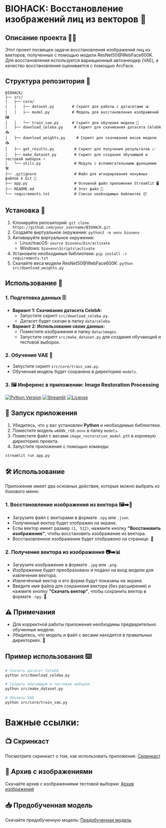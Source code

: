 # BIOHACK: Восстановление изображений лиц из векторов 🧬

## Описание проекта 🕵️‍♀️

Этот проект посвящен задаче восстановления изображений лиц из векторов, полученных с помощью модели ResNet50@WebFace600K. Для восстановления используется вариационный автоэнкодер (VAE), а качество восстановления оценивается с помощью ArcFace.

## Структура репозитория 📁

```
BIOHACK/
├── src/
│   ├── core/
│   │   ├── dataset.py        # Скрипт для работы с датасетами 📊
│   │   ├── model.py          # Модель для восстановления изображений 🖼️
│   │   └── train_vae.py      # Скрипт для обучения модели 🧠
│   ├── download_celeba.py     # Скрипт для скачивания датасета CelebA 📥
│   ├── download_weights.py     # Скрипт для скачивания весов модели 📥
│   ├── get_results.py         # Скрипт для получения результатов 📈
│   ├── make_dataset.py        # Скрипт для создания обучающей и тестовой выборок ✂️
│   └── utils.py               # Модуль с вспомогательными функциями 🛠️
├── .gitignore                 # Файл для игнорирования ненужных файлов в Git 🚫
├── app.py                     # Основной файл приложения Streamlit 🖥️
├── README.md                  # Этот файл 📖
└── requirements.txt           # Список необходимых библиотек 📦
```

## Установка 🧰

1. Клонируйте репозиторий: `git clone https://github.com/your_username/BIOHACK.git`
2. Создайте виртуальное окружение: `python3 -m venv biovenv`
3. Активируйте виртуальное окружение: 
   - Linux/macOS: `source biovenv/bin/activate`
   - Windows: `biovenv\Scripts\activate`
4. Установите необходимые библиотеки: `pip install -r requirements.txt`
5. Скачайте веса модели ResNet50@WebFace600K: `python src/download_weights.py`

## Использование 🚀

### 1. Подготовка данных 🗄️

* **Вариант 1: Скачивание датасета CelebA:**
   - Запустите скрипт `src/download_celeba.py`. 
   - Датасет будет скачан в папку `data/celeba`.
* **Вариант 2: Использование своих данных:**
   - Поместите изображения в папку `data/images`.
   - Запустите скрипт `src/make_dataset.py` для создания обучающей и тестовой выборок.

### 2. Обучение VAE 🧠

- Запустите скрипт `src/core/train_vae.py`. 
- Обученная модель будет сохранена в директорию `models`.

### 3. 🖼️ Инференс в приложении: Image Restoration Processing

[![Python Version](https://img.shields.io/badge/python-3.7%2B-blue.svg)](https://www.python.org/downloads/)
[![Streamlit](https://img.shields.io/badge/streamlit-1.0%2B-brightgreen.svg)](https://streamlit.io/)
[![License](https://img.shields.io/badge/license-MIT-yellow.svg)](LICENSE)


## 🏁 Запуск приложения

1. Убедитесь, что у вас установлен **Python** и необходимые библиотеки.
2. Поместите модель `w600k_r50.onnx` в папку `models`.
3. Поместите файл с весами `image_restoration_model.pth` в корневую директорию проекта.
4. Запустите приложение с помощью команды:

```bash
streamlit run app.py
```

## 🛠️ Использование

Приложение имеет два основных действия, которые можно выбрать из бокового меню:

### 1. Восстановление изображения из вектора 🖼️➡️🔧

- Загрузите файл с векторами в формате `.npy` или `.json`.
- Полученный вектор будет отображен на экране.
- Если вектор имеет размер `(1, 512)`, нажмите кнопку **"Восстановить изображение"**, чтобы восстановить изображение из вектора.
- Восстановленное изображение будет отображено на странице. 🎊

### 2. Получение вектора из изображения 📷➡️📊

- Загрузите изображение в формате `.jpg` или `.png`.
- Изображение будет преобразовано и подано на вход модели для извлечения вектора.
- Извлечённый вектор и его форма будут показаны на экране.
- Введите имя файла для сохранения вектора (без расширения) и нажмите кнопку **"Скачать вектор"**, чтобы сохранить вектор в формате `.npy`. 💾

## ⚠️ Примечания

- Для корректной работы приложения необходимы предварительно обученные модели.
- Убедитесь, что модель и файл с весами находятся в правильных директориях. 📂

## Пример использования ⌨️

```bash
# Скачать датасет CelebA
python src/download_celeba.py

# Создать обучающую и тестовую выборки
python src/make_dataset.py

# Обучить VAE
python src/core/train_vae.py
```
# Важные ссылки:

## 📺 Скринкаст

Посмотрите скринкаст о том, как использовать приложение: [Скринкаст](https://drive.google.com/file/d/1pQbJIt3QEkiZtNDm8EsR_8jvS6h7W8UY/view?usp=drive_link)

## 📁 Архив с изображениями

Скачайте архив с изображениями тестовой выборки: [Архив изображений](https://drive.google.com/file/d/18mky0aL2xqhlM6MRSC0ucfIf58azHBIZ/view?usp=drive_link)

## 📥 Предобученная модель

Скачайте предобученную модель: [Предобученная модель](https://drive.google.com/file/d/1eAg7T5j6qqrodI459wo_76n_fl_-lOdw/view?usp=drive_link)
